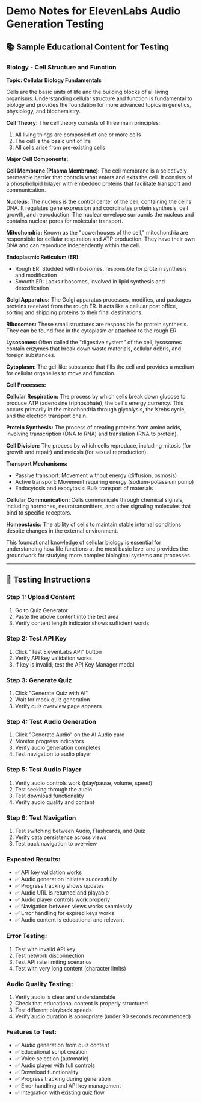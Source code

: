 # Demo Notes for ElevenLabs Audio Generation Testing

## 📚 Sample Educational Content for Testing

### Biology - Cell Structure and Function

**Topic: Cellular Biology Fundamentals**

Cells are the basic units of life and the building blocks of all living organisms. Understanding cellular structure and function is fundamental to biology and provides the foundation for more advanced topics in genetics, physiology, and biochemistry.

**Cell Theory:**
The cell theory consists of three main principles:
1. All living things are composed of one or more cells
2. The cell is the basic unit of life
3. All cells arise from pre-existing cells

**Major Cell Components:**

**Cell Membrane (Plasma Membrane):**
The cell membrane is a selectively permeable barrier that controls what enters and exits the cell. It consists of a phospholipid bilayer with embedded proteins that facilitate transport and communication.

**Nucleus:**
The nucleus is the control center of the cell, containing the cell's DNA. It regulates gene expression and coordinates protein synthesis, cell growth, and reproduction. The nuclear envelope surrounds the nucleus and contains nuclear pores for molecular transport.

**Mitochondria:**
Known as the "powerhouses of the cell," mitochondria are responsible for cellular respiration and ATP production. They have their own DNA and can reproduce independently within the cell.

**Endoplasmic Reticulum (ER):**
- Rough ER: Studded with ribosomes, responsible for protein synthesis and modification
- Smooth ER: Lacks ribosomes, involved in lipid synthesis and detoxification

**Golgi Apparatus:**
The Golgi apparatus processes, modifies, and packages proteins received from the rough ER. It acts like a cellular post office, sorting and shipping proteins to their final destinations.

**Ribosomes:**
These small structures are responsible for protein synthesis. They can be found free in the cytoplasm or attached to the rough ER.

**Lysosomes:**
Often called the "digestive system" of the cell, lysosomes contain enzymes that break down waste materials, cellular debris, and foreign substances.

**Cytoplasm:**
The gel-like substance that fills the cell and provides a medium for cellular organelles to move and function.

**Cell Processes:**

**Cellular Respiration:**
The process by which cells break down glucose to produce ATP (adenosine triphosphate), the cell's energy currency. This occurs primarily in the mitochondria through glycolysis, the Krebs cycle, and the electron transport chain.

**Protein Synthesis:**
The process of creating proteins from amino acids, involving transcription (DNA to RNA) and translation (RNA to protein).

**Cell Division:**
The process by which cells reproduce, including mitosis (for growth and repair) and meiosis (for sexual reproduction).

**Transport Mechanisms:**
- Passive transport: Movement without energy (diffusion, osmosis)
- Active transport: Movement requiring energy (sodium-potassium pump)
- Endocytosis and exocytosis: Bulk transport of materials

**Cellular Communication:**
Cells communicate through chemical signals, including hormones, neurotransmitters, and other signaling molecules that bind to specific receptors.

**Homeostasis:**
The ability of cells to maintain stable internal conditions despite changes in the external environment.

This foundational knowledge of cellular biology is essential for understanding how life functions at the most basic level and provides the groundwork for studying more complex biological systems and processes.

---

## 🎵 Testing Instructions

### Step 1: Upload Content
1. Go to Quiz Generator
2. Paste the above content into the text area
3. Verify content length indicator shows sufficient words

### Step 2: Test API Key
1. Click "Test ElevenLabs API" button
2. Verify API key validation works
3. If key is invalid, test the API Key Manager modal

### Step 3: Generate Quiz
1. Click "Generate Quiz with AI" 
2. Wait for mock quiz generation
3. Verify quiz overview page appears

### Step 4: Test Audio Generation
1. Click "Generate Audio" on the AI Audio card
2. Monitor progress indicators
3. Verify audio generation completes
4. Test navigation to audio player

### Step 5: Test Audio Player
1. Verify audio controls work (play/pause, volume, speed)
2. Test seeking through the audio
3. Test download functionality
4. Verify audio quality and content

### Step 6: Test Navigation
1. Test switching between Audio, Flashcards, and Quiz
2. Verify data persistence across views
3. Test back navigation to overview

### Expected Results:
- ✅ API key validation works
- ✅ Audio generation initiates successfully  
- ✅ Progress tracking shows updates
- ✅ Audio URL is returned and playable
- ✅ Audio player controls work properly
- ✅ Navigation between views works seamlessly
- ✅ Error handling for expired keys works
- ✅ Audio content is educational and relevant

### Error Testing:
1. Test with invalid API key
2. Test network disconnection
3. Test API rate limiting scenarios
4. Test with very long content (character limits)

### Audio Quality Testing:
1. Verify audio is clear and understandable
2. Check that educational content is properly structured
3. Test different playback speeds
4. Verify audio duration is appropriate (under 90 seconds recommended)

### Features to Test:
- ✅ Audio generation from quiz content
- ✅ Educational script creation
- ✅ Voice selection (automatic)
- ✅ Audio player with full controls
- ✅ Download functionality
- ✅ Progress tracking during generation
- ✅ Error handling and API key management
- ✅ Integration with existing quiz flow
